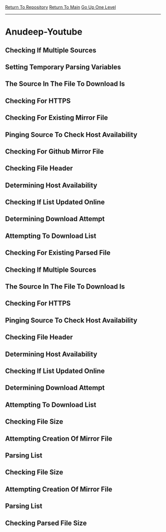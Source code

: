 [Return To Repository](https://github.com/DigitalWarrior/piholeparser/)
[Return To Main](https://github.com/DigitalWarrior/piholeparser/blob/master/RecentRunLogs/Mainlog.md)
[Go Up One Level](https://github.com/DigitalWarrior/piholeparser/blob/master/RecentRunLogs/TopLevelScripts/30-Processing-External-Blacklists.md)
____________________________________
# Anudeep-Youtube
## Checking If Multiple Sources
## Setting Temporary Parsing Variables
## The Source In The File To Download Is
## Checking For HTTPS
## Checking For Existing Mirror File
## Pinging Source To Check Host Availability
## Checking For Github Mirror File
## Checking File Header
## Determining Host Availability
## Checking If List Updated Online
## Determining Download Attempt
## Attempting To Download List
## Checking For Existing Parsed File
## Checking If Multiple Sources
## The Source In The File To Download Is
## Checking For HTTPS
## Pinging Source To Check Host Availability
## Checking File Header
## Determining Host Availability
## Checking If List Updated Online
## Determining Download Attempt
## Attempting To Download List
## Checking File Size
## Attempting Creation Of Mirror File
## Parsing List
## Checking File Size
## Attempting Creation Of Mirror File
## Parsing List
## Checking Parsed File Size
